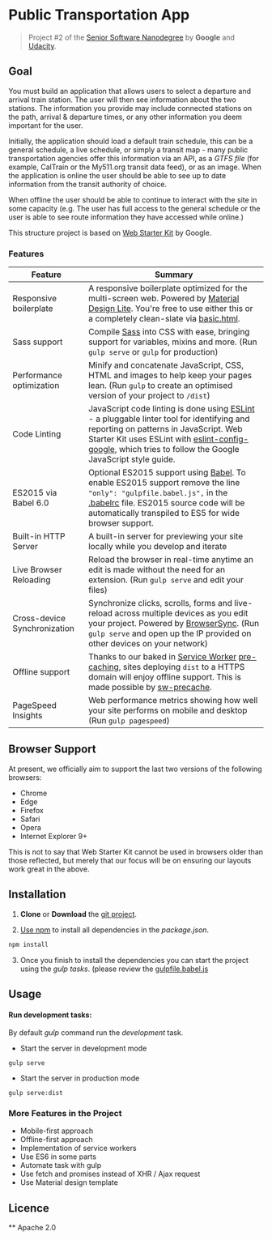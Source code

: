 # Public Transportation App 

> Project #2 of the [Senior Software Nanodegree](https://www.udacity.com/course/senior-web-developer-nanodegree-by-google--nd802) by **Google** and [Udacity](https://www.udacity.com/).

## Goal

You must build an application that allows users to select a departure and arrival train station. The user will 
then see information about the two stations. The information you provide may include connected stations on the path, arrival & departure times, or any other information you deem important for the user. 

Initially, the application should load a default train schedule, this can be a general schedule, a live schedule, or simply a transit map - many public transportation agencies offer this information via an API, as a *GTFS file* (for example, CalTrain or the My511.org transit data feed), or as an image. When the application is online the user should be able to see up to date information from the transit authority of choice. 

When offline the user should be able to continue to interact with the site in some capacity (e.g. The user has full access to the general schedule or the user is able to see route information they have accessed while online.)

This structure project is based on [Web Starter Kit](https://developers.google.com/web/tools/starter-kit/) by Google.

### Features

| Feature                                | Summary                                                                                                                                                                                                                                                     |
|----------------------------------------|-------------------------------------------------------------------------------------------------------------------------------------------------------------------------------------------------------------------------------------------------------------|
| Responsive boilerplate | A responsive boilerplate optimized for the multi-screen web. Powered by [Material Design Lite](http://getmdl.io).  You're free to use either this or a completely clean-slate  via [basic.html](https://github.com/google/web-starter-kit/blob/master/app/basic.html).                          |
| Sass support                           | Compile [Sass](http://sass-lang.com/) into CSS with ease, bringing support for variables, mixins and more. (Run `gulp serve` or `gulp` for production)                                                                                                      |
| Performance optimization               | Minify and concatenate JavaScript, CSS, HTML and images to help keep your pages lean. (Run `gulp` to create an optimised version of your project to `/dist`)                                                                                                |
| Code Linting               | JavaScript code linting is done using [ESLint](http://eslint.org) - a pluggable linter tool for identifying and reporting on patterns in JavaScript. Web Starter Kit uses ESLint with [eslint-config-google](https://github.com/google/eslint-config-google), which tries to follow the Google JavaScript style guide.                                                                                                |
| ES2015 via Babel 6.0                   | Optional ES2015 support using [Babel](https://babeljs.io/). To enable ES2015 support remove the line `"only": "gulpfile.babel.js",` in the [.babelrc](.babelrc) file. ES2015 source code will be automatically transpiled to ES5 for wide browser support.  |
| Built-in HTTP Server                   | A built-in server for previewing your site locally while you develop and iterate                                                                                                                                                                            |
| Live Browser Reloading                 | Reload the browser in real-time anytime an edit is made without the need for an extension. (Run `gulp serve` and edit your files)                                                                                                                           |
| Cross-device Synchronization           | Synchronize clicks, scrolls, forms and live-reload across multiple devices as you edit your project. Powered by [BrowserSync](http://browsersync.io). (Run `gulp serve` and open up the IP provided on other devices on your network)                       |
| Offline support                     | Thanks to our baked in [Service Worker](http://www.html5rocks.com/en/tutorials/service-worker/introduction/) [pre-caching](https://github.com/google/web-starter-kit/blob/master/gulpfile.babel.js#L226), sites deploying `dist` to a HTTPS domain will enjoy offline support. This is made possible by [sw-precache](https://github.com/GoogleChrome/sw-precache/).                                                                                                                                              |
| PageSpeed Insights                     | Web performance metrics showing how well your site performs on mobile and desktop (Run `gulp pagespeed`)                                                                                                                                                    |

## Browser Support

At present, we officially aim to support the last two versions of the following browsers:

* Chrome
* Edge
* Firefox
* Safari
* Opera
* Internet Explorer 9+

This is not to say that Web Starter Kit cannot be used in browsers older than those reflected, but merely that our focus will be on ensuring our layouts work great in the above.

## Installation

1. **Clone** or **Download** the [git project](https://github.com/codesandtags/public-transportation-app).

2. [Use npm](https://docs.npmjs.com/cli/install) to install all dependencies in the _package.json_.
```sh
npm install
```

3. Once you finish to install the dependencies you can start the project using the *gulp tasks*. 
(please review the [gulpfile.babel.js](https://github.com/codesandtags/public-transportation-app/blob/master/gulpfile.babel.js)

## Usage

#### Run development tasks:
By default *gulp* command run the *development* task.

- Start the server in development mode
```
gulp serve
```

- Start the server in production mode
```
gulp serve:dist
```


### More Features in the Project

- Mobile-first approach
- Offline-first approach
- Implementation of service workers
- Use ES6 in some parts
- Automate task with gulp
- Use fetch and promises instead of XHR / Ajax request
- Use Material design template

## Licence
**
Apache 2.0

